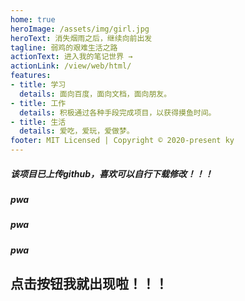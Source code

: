 ```yaml
---
home: true
heroImage: /assets/img/girl.jpg
heroText: 消失烟雨之后，继续向前出发
tagline: 弱鸡的艰难生活之路
actionText: 进入我的笔记世界 →
actionLink: /view/web/html/
features:
- title: 学习
  details: 面向百度，面向文档，面向朋友。
- title: 工作
  details: 积极通过各种手段完成项目，以获得摸鱼时间。
- title: 生活
  details: 爱吃，爱玩，爱做梦。
footer: MIT Licensed | Copyright © 2020-present ky
---
```

##### 该项目已上传github，喜欢可以自行下载修改！！！
##### pwa
##### pwa
##### pwa

## 点击按钮我就出现啦！！！
